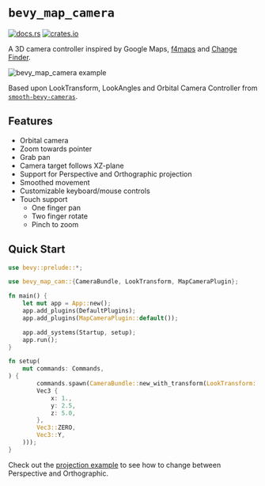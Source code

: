 # `bevy_map_camera`

[![docs.rs](https://docs.rs/bevy_map_camera/badge.svg)](https://docs.rs/bevy_map_camera)
[![crates.io](https://img.shields.io/crates/v/bevy_map_camera)](https://crates.io/crates/bevy_map_camera)

A 3D camera controller inspired by Google Maps, [f4maps](https://demo.f4map.com/) and [Change Finder](https://chargefinder.com/nearby).

![bevy_map_camera example](https://github.com/user-attachments/assets/1ac13767-9ad9-495f-90fd-9f8b765347ba)

Based upon LookTransform, LookAngles and Orbital Camera Controller from [`smooth-bevy-cameras`](https://github.com/bonsairobo/smooth-bevy-cameras).

## Features

- Orbital camera
- Zoom towards pointer
- Grab pan
- Camera target follows XZ-plane
- Support for Perspective and Orthographic projection
- Smoothed movement
- Customizable keyboard/mouse controls
- Touch support
  - One finger pan
  - Two finger rotate
  - Pinch to zoom

## Quick Start

```rs
use bevy::prelude::*;

use bevy_map_cam::{CameraBundle, LookTransform, MapCameraPlugin};

fn main() {
    let mut app = App::new();
    app.add_plugins(DefaultPlugins);
    app.add_plugins(MapCameraPlugin::default());

    app.add_systems(Startup, setup);
    app.run();
}

fn setup(
    mut commands: Commands,
) {
        commands.spawn(CameraBundle::new_with_transform(LookTransform::new(
        Vec3 {
            x: 1.,
            y: 2.5,
            z: 5.0,
        },
        Vec3::ZERO,
        Vec3::Y,
    )));
}
```

Check out the [projection example](https://github.com/oscrim/bevy_map_camera/blob/main/examples/projection.rs) to see how to change between Perspective and Orthographic.
